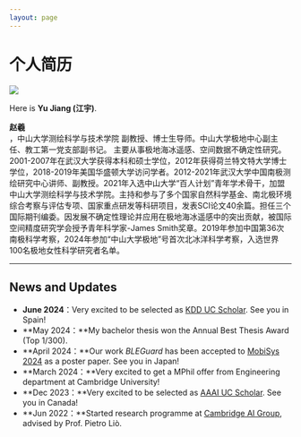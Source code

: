 ```yaml
---
layout: page
---
```


# 个人简历

<img src="https://yujiang-sysu.github.io//images/zhaoxi.jpg" class="floatpic">

Here is **Yu Jiang (江宇)**.<br>

**赵羲**<br>，中山大学测绘科学与技术学院 副教授、博士生导师。中山大学极地中心副主任、教工第一党支部副书记。
主要从事极地海冰遥感、空间数据不确定性研究。2001-2007年在武汉大学获得本科和硕士学位，2012年获得荷兰特文特大学博士学位，2018-2019年美国华盛顿大学访问学者。2012-2021年武汉大学中国南极测绘研究中心讲师、副教授。2021年入选中山大学“百人计划”青年学术骨干，加盟中山大学测绘科学与技术学院。主持和参与了多个国家自然科学基金、南北极环境综合考察与评估专项、国家重点研发等科研项目，发表SCI论文40余篇。担任三个国际期刊编委。因发展不确定性理论并应用在极地海冰遥感中的突出贡献，被国际空间精度研究学会授予青年科学家-James Smith奖章。2019年参加中国第36次南极科学考察，2024年参加“中山大学极地”号首次北冰洋科学考察，入选世界100名极地女性科学研究者名单。


<!-- <font color="#990000">If you are interested in my research content, please contact me at any time.Thank you!</font> -->

<!-- ---

## Research Interests

- [Sea ice](https://baike.baidu.com/item/%E6%B5%B7%E5%86%B0/80215)
- [Photogrammetry](https://baike.baidu.com/item/%E6%91%84%E5%BD%B1%E6%B5%8B%E9%87%8F/507537)
- [Computer version](https://baike.baidu.com/item/%E8%AE%A1%E7%AE%97%E6%9C%BA%E8%A7%86%E8%A7%89/2803351) -->

---

## News and Updates

- **June 2024**：Very excited to be selected as [KDD UC Scholar](https://kdd2024.kdd.org/undergraduate-consortium/). See you in Spain!
- **May 2024：**My bachelor thesis won the Annual Best Thesis Award (Top 1/300).
- **April 2024：**Our work *BLEGuard* has been accepted to [MobiSys 2024](https://www.sigmobile.org/mobisys/2024/) as a poster paper. See you in Japan!
- **March 2024：**Very excited to get a MPhil offer from Engineering department at Cambridge University!
- **Dec 2023：**Very excited to be selected as [AAAI UC Scholar](https://aaai.org/aaai-conference/undergraduate-consortium-program/). See you in Canada!
- **Jun 2022：**Started research programme at [Cambridge AI Group](https://www.cl.cam.ac.uk/research/ai/), advised by Prof. Pietro Liò.

<br>



